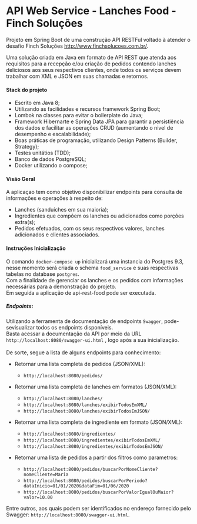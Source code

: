 # API Web Service - Lanches Food - Finch Soluções
  Projeto em Spring Boot de uma construção API RESTFul voltado à atender o desafio Finch Soluções <link>http://www.finchsolucoes.com.br/.
   
  Uma solução criada em Java em formato de API REST que atenda aos requisitos para a recepção e/ou criação de pedidos contendo lanches deliciosos aos seus respectivos clientes, onde todos os serviços devem trabalhar com XML e JSON em suas chamadas e retornos.

 #### Stack do projeto
  - Escrito em Java 8;
  - Utilizando as facilidades e recursos framework Spring Boot;
  - Lombok na classes para evitar o boilerplate do Java;
  - Framework Hibernarte e Spring Data JPA para garantir a persistiência dos dados e facilitar as operações CRUD (aumentando o nivel de desempenho e escalabilidade);
  - Boas práticas de programação, utilizando Design Patterns (Builder, Strategy);
  - Testes unitátios (TDD);
  - Banco de dados PostgreSQL;
  - Docker utilizando o compose;
  
  #### Visão Geral
  
  A aplicaçao tem como objetivo disponibilizar endpoints para consulta de informações e operações à respeito de:
  - Lanches (sanduíches em sua maioria);
  - Ingredientes que compõem os lanches ou adicionados como porções extra(s);
  - Pedidos efetuados, com os seus respectivos valores, lanches adicionados e clientes associados. 
  
  #### Instruções Inicialização
  
 O comando ```docker-compose up``` inicializará uma instancia do Postgres 9.3, nesse momento será criada o schema ```food_service``` e suas respectivas tabelas no database ```postgres```.<br> 
 Com a finalidade de gerenciar os lanches e os pedidos com informações necessárias para a demonstração do projeto. <br> Em seguida a aplicação de api-rest-food pode ser executada.
  
  ##### Endpoints: 
  
  Utilizando a ferramenta de documentação de endpoints ```Swagger```, pode-sevisualizar todos os endpoints disponíveis.<br>
  Basta acessar a documentação da API por meio da URL `http://localhost:8080/swagger-ui.html` , logo após a sua inicialização. <br><br> 
  De sorte, segue a lista de alguns endpoints para conhecimento: 
  
  - Retornar uma lista completa de pedidos (JSON/XML):
    - `http://localhost:8080/pedidos/`

 - Retornar uma lista completa de lanches em formatos (JSON/XML):
   - `http://localhost:8080/lanches/`
   - `http://localhost:8080/lanches/exibirTodosEmXML/`
   - `http://localhost:8080/lanches/exibirTodosEmJSON/`
   
 - Retornar uma lista completa de ingrediente em formato (JSON/XML):
   - `http://localhost:8080/ingredientes/`
   - `http://localhost:8080/ingredientes/exibirTodosEmXML/`
   - `http://localhost:8080/ingredientes/exibirTodosEmJSON/`
   
 - Retornar uma lista de pedidos a partir dos filtros como parametros:   
     - `http://localhost:8080/pedidos/buscarPorNomeCliente?nomeCliente=Maria`
     - `http://localhost:8080/pedidos/buscarPorPeriodo?dataInicio=01/01/2020&dataFim=01/06/2020`
     - `http://localhost:8080/pedidos/buscarPorValorIgualOuMaior?valor=10.00`
     
 Entre outros, aos quais podem ser identificados no endereço fornecido pelo Swagger: `http://localhost:8080/swagger-ui.html`.